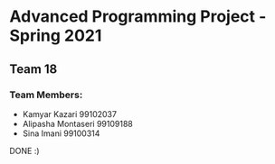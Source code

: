 # Advanced Programming Project - Spring 2021
## Team 18

### Team Members:
- Kamyar Kazari 99102037
- Alipasha Montaseri 99109188
- Sina Imani 99100314





DONE :)
